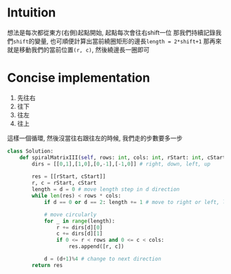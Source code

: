 # Intuition

想法是每次都從東方(右側)起點開始, 起點每次會往右shift一位
那我們持續記錄我們`shift`的變量, 也可順便計算出當前繞圈矩形的邊長`length = 2*shift+1`
那再來就是移動我們的當前位置`(r, c)`, 然後繞邊長一圈即可

# Concise implementation

1. 先往右
2. 往下
3. 往左
4. 往上

這樣一個循環, 然後沒當往右跟往左的時候, 我們走的步數要多一步

```py
class Solution:
    def spiralMatrixIII(self, rows: int, cols: int, rStart: int, cStart: int) -> List[List[int]]:
        dirs = [[0,1],[1,0],[0,-1],[-1,0]] # right, down, left, up
        
        res = [[rStart, cStart]]
        r, c = rStart, cStart
        length = d = 0 # move length step in d direction
        while len(res) < rows * cols:
            if d == 0 or d == 2: length += 1 # move to right or left, length of path require extra step

            # move circularly
            for _ in range(length):
                r += dirs[d][0]
                c += dirs[d][1]
                if 0 <= r < rows and 0 <= c < cols:
                    res.append([r, c])

            d = (d+1)%4 # change to next direction
        return res
```